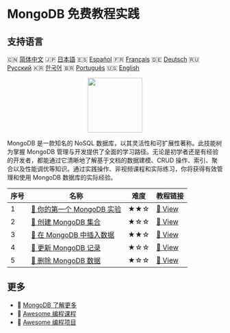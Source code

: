 # MongoDB 免费教程实践

## 支持语言

🇨🇳 [简体中文](README_zh.md) 🇯🇵 [日本語](README_ja.md) 🇪🇸 [Español](README_es.md) 🇫🇷 [Français](README_fr.md) 🇩🇪 [Deutsch](README_de.md) 🇷🇺 [Русский](README_ru.md) 🇰🇷 [한국어](README_ko.md) 🇧🇷 [Português](README_pt.md) 🇺🇸 [English](README.md) 

<div align="center">
<img width="128px" src="https://file.labex.io/path/iL7seSYd8jLs.png">
</div>

MongoDB 是一款知名的 NoSQL 数据库，以其灵活性和可扩展性著称。此技能树为掌握 MongoDB 管理与开发提供了全面的学习路径。无论是初学者还是有经验的开发者，都能通过它清晰地了解基于文档的数据建模、CRUD 操作、索引、聚合以及性能调优等知识。通过实践操作、非视频课程和实际练习，你将获得有效管理和使用 MongoDB 数据库的实际经验。

|   序号 | 名称                                                                                              | 难度   | 教程链接                                                                          |
|--------|---------------------------------------------------------------------------------------------------|--------|-----------------------------------------------------------------------------------|
|      1 | [📖 你的第一个 MongoDB 实验](https://labex.io/zh/tutorials/mongodb-your-first-mongodb-lab-420660) | ★★☆    | [🔗 View](https://labex.io/zh/tutorials/mongodb-your-first-mongodb-lab-420660)    |
|      2 | [📖 创建 MongoDB 集合](https://labex.io/zh/tutorials/mongodb-create-mongodb-collection-420695)    | ★☆☆    | [🔗 View](https://labex.io/zh/tutorials/mongodb-create-mongodb-collection-420695) |
|      3 | [📖 在 MongoDB 中插入数据](https://labex.io/zh/tutorials/mongodb-insert-data-in-mongodb-420696)   | ★★☆    | [🔗 View](https://labex.io/zh/tutorials/mongodb-insert-data-in-mongodb-420696)    |
|      4 | [📖 更新 MongoDB 记录](https://labex.io/zh/tutorials/mongodb-update-mongodb-records-420823)       | ★☆☆    | [🔗 View](https://labex.io/zh/tutorials/mongodb-update-mongodb-records-420823)    |
|      5 | [📖 删除 MongoDB 数据](https://labex.io/zh/tutorials/mongodb-delete-mongodb-data-420822)          | ★☆☆    | [🔗 View](https://labex.io/zh/tutorials/mongodb-delete-mongodb-data-420822)       |

## 更多

- 🔗 [MongoDB 了解更多](https://labex.io/zh/skilltrees/mongodb)
- 🔗 [Awesome 编程课程](https://github.com/labex-labs/awesome-programming-courses)
- 🔗 [Awesome 编程项目](https://github.com/labex-labs/awesome-programming-projects)

